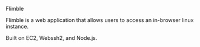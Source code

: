 Flimble

Flimble is a web application that allows users to access an in-browser linux instance.

Built on EC2, Webssh2, and Node.js.

